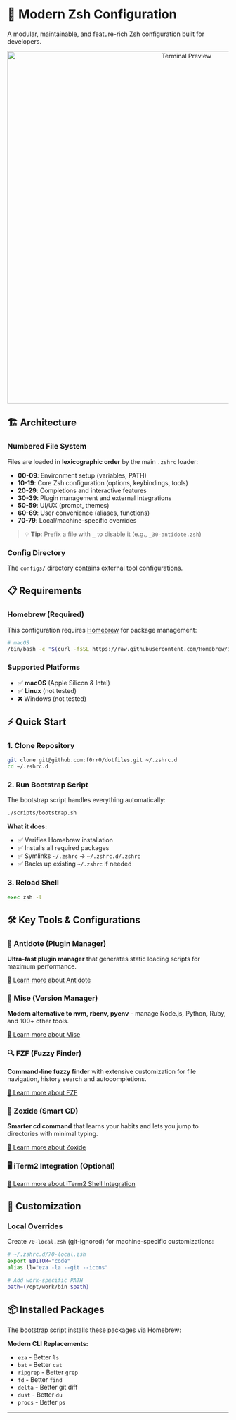 # 🚀 Modern Zsh Configuration

A modular, maintainable, and feature-rich Zsh configuration built for developers.

<p align="center">
  <img src="https://github.com/user-attachments/assets/37e0c593-28fb-4c1d-bd0b-20144c08419e" alt="Terminal Preview" width="800">
</p>

## 🏗️ Architecture

### Numbered File System

Files are loaded in **lexicographic order** by the main `.zshrc` loader:

- **00-09**: Environment setup (variables, PATH)
- **10-19**: Core Zsh configuration (options, keybindings, tools)
- **20-29**: Completions and interactive features
- **30-39**: Plugin management and external integrations
- **50-59**: UI/UX (prompt, themes)
- **60-69**: User convenience (aliases, functions)
- **70-79**: Local/machine-specific overrides

> 💡 **Tip**: Prefix a file with `_` to disable it (e.g., `_30-antidote.zsh`)

### Config Directory

The `configs/` directory contains external tool configurations.

## 📋 Requirements

### Homebrew (Required)

This configuration requires [Homebrew](https://brew.sh/) for package management:

```bash
# macOS
/bin/bash -c "$(curl -fsSL https://raw.githubusercontent.com/Homebrew/install/HEAD/install.sh)"
```

### Supported Platforms

- ✅ **macOS** (Apple Silicon & Intel)
- ✅ **Linux** (not tested)
- ❌ Windows (not tested)

## ⚡ Quick Start

### 1. Clone Repository

```bash
git clone git@github.com:f0rr0/dotfiles.git ~/.zshrc.d
cd ~/.zshrc.d
```

### 2. Run Bootstrap Script

The bootstrap script handles everything automatically:

```bash
./scripts/bootstrap.sh
```

**What it does:**
- ✅ Verifies Homebrew installation
- ✅ Installs all required packages
- ✅ Symlinks `~/.zshrc` → `~/.zshrc.d/.zshrc`
- ✅ Backs up existing `~/.zshrc` if needed

### 3. Reload Shell

```bash
exec zsh -l
```

## 🛠️ Key Tools & Configurations

### 🔌 Antidote (Plugin Manager)

**Ultra-fast plugin manager** that generates static loading scripts for maximum performance.

[📖 Learn more about Antidote](https://getantidote.github.io/)

### 🔄 Mise (Version Manager)

**Modern alternative to nvm, rbenv, pyenv** - manage Node.js, Python, Ruby, and 100+ other tools.

[📖 Learn more about Mise](https://mise.jdx.dev/)

### 🔍 FZF (Fuzzy Finder)

**Command-line fuzzy finder** with extensive customization for file navigation, history search and autocompletions.

[📖 Learn more about FZF](https://github.com/junegunn/fzf)

### 🏃 Zoxide (Smart CD)

**Smarter cd command** that learns your habits and lets you jump to directories with minimal typing.

[📖 Learn more about Zoxide](https://github.com/ajeetdsouza/zoxide)

### 🖥️ iTerm2 Integration (Optional)

[📖 Learn more about iTerm2 Shell Integration](https://iterm2.com/documentation-shell-integration.html#install-by-hand)

## 🎨 Customization

### Local Overrides

Create `70-local.zsh` (git-ignored) for machine-specific customizations:

```bash
# ~/.zshrc.d/70-local.zsh
export EDITOR="code"
alias ll="eza -la --git --icons"

# Add work-specific PATH
path=(/opt/work/bin $path)
```

## 📦 Installed Packages

The bootstrap script installs these packages via Homebrew:

**Modern CLI Replacements:**
- `eza` - Better `ls`
- `bat` - Better `cat`  
- `ripgrep` - Better `grep`
- `fd` - Better `find`
- `delta` - Better git diff
- `dust` - Better `du`
- `procs` - Better `ps`

---
